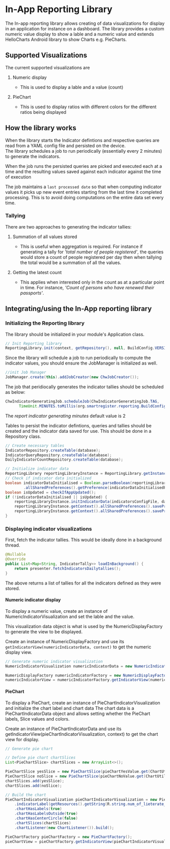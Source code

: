 # In-App Reporting Library

The In-app reporting library allows creating of data visualizations for display in an application for instance on a dashboard. The library provides a custom numeric value display to show a lable and a numeric value and extends HelloCharts Android library to show Charts e.g. PieCharts.  

## Supported Visualizations

The current supported visualizations are

1. Numeric display

    - This is used to display a lable and a value (count)

2. PieChart

    - This is used to display ratios with different colors for the different ratios being displayed

## How the library works  

When the library starts the Indicator defintions and respective queries are read from a YAML config file and persisted on the device.  
The library schedules a job to run periodically (essentially every 2 minutes) to generate the indicators.  

When the job runs the persisted queries are picked and executed each at a time and the resulting values saved against each indicator against the time of execution

The job maintains a `last processed date` so that when computing indicator values it picks up new event entries starting from the last time it completed processing. This is to avoid doing computations on the entire data set every time.  

### Tallying

There are two approaches to generating the indicator tallies: 

1. Summation of all values stored

    - This is useful when aggregation is required. For instance if generating a tally for _'total number of people registered'_, the queries would store a count of people registered per day then when tallying the total would be a summation of all the values.  

2. Getting the latest count

    - This applies when interested only in the count as at a particular point in time. For instance, _'Count of persons who have renewed their passports'_.  

## Integrating/using the In-App reporting library  

### Initializing the Reporting library

The library should be initialized in your module's Application class.

```java
// Init Reporting library
ReportingLibrary.init(context, getRepository(), null, BuildConfig.VERSION_CODE, BuildConfig.DATABASE_VERSION);
```

Since the library will schedule a job to run periodically to compute the indicator values, you should ensure the JobManager is initialized as well. 

```java
//init Job Manager
JobManager.create(this).addJobCreator(new ChwJobCreator());
```

The job that peridiocally generates the indicator tallies should be scheduled as below:

```java
ChwIndicatorGeneratingJob.scheduleJob(ChwIndicatorGeneratingJob.TAG,
      TimeUnit.MINUTES.toMillis(org.smartregister.reporting.BuildConfig.REPORT_INDICATOR_GENERATION_MINUTES), TimeUnit.MINUTES.toMillis(1));
```

The *report indicator generating minutes* default value is 2

Tables to persist the indicator defintions, queries and tallies should be created and the indicator data saved for use. 
This should be done in a Repository class.

```java
// Create necessary tables
IndicatorRepository.createTable(database);
IndicatorQueryRepository.createTable(database);
DailyIndicatorCountRepository.createTable(database);

// Initialize indicator data
ReportingLibrary reportingLibraryInstance = ReportingLibrary.getInstance();
// Check if indicator data initialized
boolean indicatorDataInitialised = Boolean.parseBoolean(reportingLibraryInstance.getContext()
        .allSharedPreferences().getPreference(indicatorDataInitialisedPref));
boolean isUpdated = checkIfAppUpdated();
if (!indicatorDataInitialised || isUpdated) {
    reportingLibraryInstance.initIndicatorData(indicatorsConfigFile, database); // This will persist the data in the DB
    reportingLibraryInstance.getContext().allSharedPreferences().savePreference(indicatorDataInitialisedPref, "true");
    reportingLibraryInstance.getContext().allSharedPreferences().savePreference(appVersionCodePref, String.valueOf(BuildConfig.VERSION_CODE));
}
```

### Displaying indicator visualizations

First, fetch the indicator tallies. This would be ideally done in a background thread.

```java
@Nullable
@Override
public List<Map<String, IndicatorTally>> loadInBackground() {
    return presenter.fetchIndicatorsDailytallies();
}
```

The above returns a list of tallies for all the indicators defined as they were stored. 

#### Numeric indicator display

To display a numeric value, create an instance of NumericIndicatorVisualization and set the lable and the value.

This visualization data object is what is used by the NumericDisplayFactory to generate the view to be displayed.

Create an instance of NumericDisplayFactory and use its `getIndicatorView(numericIndicatorData, context)` to get the numeric display view.

```java
// Generate numeric indicator visualization
NumericIndicatorVisualization numericIndicatorData = new NumericIndicatorVisualization(getResources().getString(R.string.total_under_5_count), numericIndicatorValue.get(SampleDataDBUtil.numericIndicatorKey).getCount());

NumericDisplayFactory numericIndicatorFactory = new NumericDisplayFactory();
numericIndicatorView = numericIndicatorFactory.getIndicatorView(numericIndicatorData, context);
```

#### PieChart

To display a PieChart, create an instance of PieChartIndicatorVisualization and initialize the chart label and chart data The chart data is a PieChartIndicatorData object and allows setting whether the PieChart labels, Slice values and colors.

Create an instance of PieChartIndicatorData and use its getIndicatorView(pieChartIndicatorVisualization, context) to get the chart view for display.

```java
// Generate pie chart

// Define pie chart chartSlices
List<PieChartSlice> chartSlices = new ArrayList<>();

PieChartSlice yesSlice = new PieChartSlice(pieChartYesValue.get(ChartUtil.pieChartYesIndicatorKey).getCount(), ChartUtil.YES_GREEN_SLICE_COLOR);
PieChartSlice noSlice = new PieChartSlice(pieChartNoValue.get(ChartUtil.pieChartNoIndicatorKey).getCount(), ChartUtil.NO_RED_SLICE_COLOR);
chartSlices.add(yesSlice);
chartSlices.add(noSlice);

// Build the chart
PieChartIndicatorVisualization pieChartIndicatorVisualization = new PieChartIndicatorVisualization.PieChartIndicatorVisualizationBuilder()
    .indicatorLabel(getResources().getString(R.string.num_of_lieterate_children_0_60_label))
    .chartHasLabels(true)
    .chartHasLabelsOutside(true)
    .chartHasCenterCircle(false)
    .chartSlices(chartSlices)
    .chartListener(new ChartListener()).build();

PieChartFactory pieChartFactory = new PieChartFactory();
pieChartView = pieChartFactory.getIndicatorView(pieChartIndicatorVisualization, getContext());
```
